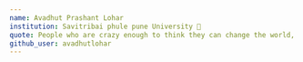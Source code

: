 ```yaml
---
name: Avadhut Prashant Lohar 
institution: Savitribai phule pune University 🚩 
quote: People who are crazy enough to think they can change the world, are the ones who do. – Rob Siltanen
github_user: avadhutlohar
---
```

